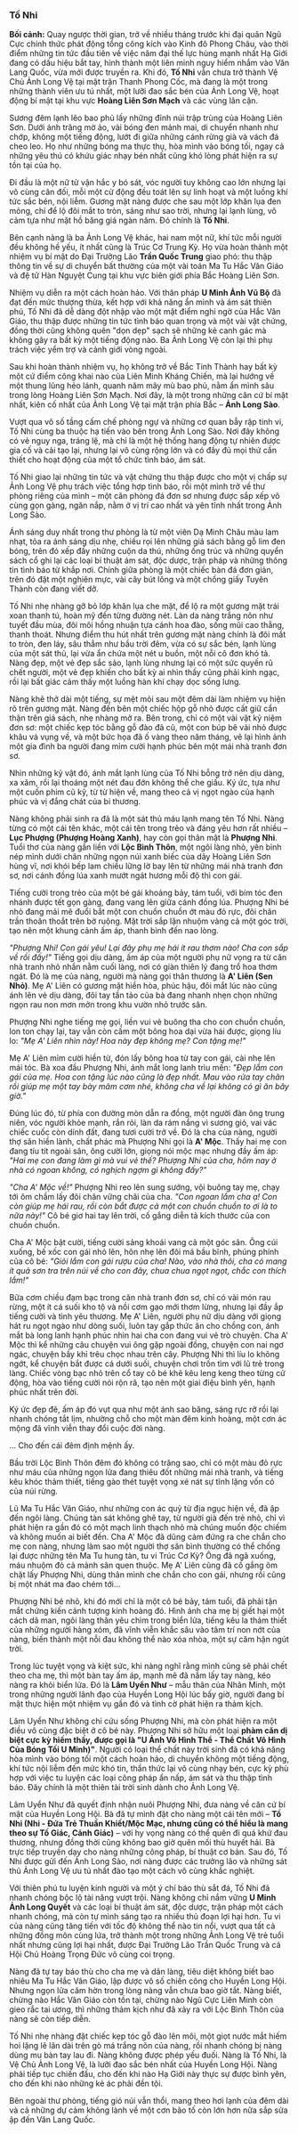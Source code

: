 ### Tố Nhi

**Bối cảnh:** Quay ngược thời gian, trở về nhiều tháng trước khi đại quân Ngũ Cực chính thức phát động tổng công kích vào Kinh đô Phong Châu, vào thời điểm những tin tức đầu tiên về việc năm đại thế lực hùng mạnh nhất Hạ Giới đang có dấu hiệu bắt tay, hình thành một liên minh nguy hiểm nhắm vào Văn Lang Quốc, vừa mới được truyền ra. Khi đó, **Tố Nhi** vẫn chưa trở thành Vệ Chủ Ảnh Long Vệ tại mặt trận Thanh Phong Cốc, mà đang là một trong những thành viên ưu tú nhất, một lưỡi đao sắc bén của Ảnh Long Vệ, hoạt động bí mật tại khu vực **Hoàng Liên Sơn Mạch** và các vùng lân cận.

Sương đêm lạnh lẽo bao phủ lấy những đỉnh núi trập trùng của Hoàng Liên Sơn. Dưới ánh trăng mờ ảo, vài bóng đen mảnh mai, di chuyển nhanh như chớp, không một tiếng động, lướt đi giữa những cánh rừng già và vách đá cheo leo. Họ như những bóng ma thực thụ, hòa mình vào bóng tối, ngay cả những yêu thú có khứu giác nhạy bén nhất cũng khó lòng phát hiện ra sự tồn tại của họ.

Đi đầu là một nữ tử vận hắc y bó sát, vóc người tuy không cao lớn nhưng lại vô cùng cân đối, mỗi một cử động đều toát lên sự linh hoạt và một luồng khí tức sắc bén, nội liễm. Gương mặt nàng được che sau một lớp khăn lụa đen mỏng, chỉ để lộ đôi mắt to tròn, sáng như sao trời, nhưng lại lạnh lùng, vô cảm tựa như mặt hồ băng giá ngàn năm. Đó chính là **Tố Nhi**.

Bên cạnh nàng là ba Ảnh Long Vệ khác, hai nam một nữ, khí tức mỗi người đều không hề yếu, ít nhất cũng là Trúc Cơ Trung Kỳ. Họ vừa hoàn thành một nhiệm vụ bí mật do Đại Trưởng Lão **Trần Quốc Trung** giao phó: thu thập thông tin về sự di chuyển bất thường của một vài toán Ma Tu Hắc Vân Giáo và đệ tử Hàn Nguyệt Cung tại khu vực biên giới phía Bắc Hoàng Liên Sơn.

Nhiệm vụ diễn ra một cách hoàn hảo. Với thân pháp **U Minh Ảnh Vũ Bộ** đã đạt đến mức thượng thừa, kết hợp với khả năng ẩn mình và ám sát thiên phú, Tố Nhi đã dễ dàng đột nhập vào một mật điểm nghi ngờ của Hắc Vân Giáo, thu thập được những tin tức tình báo quan trọng và một vài vật chứng, đồng thời cũng không quên "dọn dẹp" sạch sẽ những kẻ canh gác mà không gây ra bất kỳ một tiếng động nào. Ba Ảnh Long Vệ còn lại thì phụ trách việc yểm trợ và cảnh giới vòng ngoài.

Sau khi hoàn thành nhiệm vụ, họ không trở về Bắc Tinh Thành hay bất kỳ một cứ điểm công khai nào của Liên Minh Kháng Chiến, mà lại hướng về một thung lũng hẻo lánh, quanh năm mây mù bao phủ, nằm ẩn mình sâu trong lòng Hoàng Liên Sơn Mạch. Nơi đây, là một trong những căn cứ bí mật nhất, kiên cố nhất của Ảnh Long Vệ tại mặt trận phía Bắc – **Ảnh Long Sào**.

Vượt qua vô số tầng cấm chế phòng ngự và những cơ quan bẫy rập tinh vi, Tố Nhi cùng ba thuộc hạ tiến vào bên trong Ảnh Long Sào. Nơi đây không có vẻ nguy nga, tráng lệ, mà chỉ là một hệ thống hang động tự nhiên được gia cố và cải tạo lại, nhưng lại vô cùng rộng lớn và có đầy đủ mọi thứ cần thiết cho hoạt động của một tổ chức tình báo, ám sát.

Tố Nhi giao lại những tin tức và vật chứng thu thập được cho một vị chấp sự Ảnh Long Vệ phụ trách việc tổng hợp tình báo, rồi một mình trở về thư phòng riêng của mình – một căn phòng đá đơn sơ nhưng được sắp xếp vô cùng gọn gàng, ngăn nắp, nằm ở vị trí cao nhất và yên tĩnh nhất trong Ảnh Long Sào.

Ánh sáng duy nhất trong thư phòng là từ một viên Dạ Minh Châu màu lam nhạt, tỏa ra ánh sáng dịu nhẹ, chiếu rọi lên những giá sách bằng gỗ lim đen bóng, trên đó xếp đầy những cuộn da thú, những ống trúc và những quyển sách cổ ghi lại các loại bí thuật ám sát, độc dược, trận pháp và những thông tin tình báo từ khắp nơi. Chính giữa phòng là một chiếc bàn đá đơn giản, trên đó đặt một nghiên mực, vài cây bút lông và một chồng giấy Tuyên Thành còn đang viết dở.

Tố Nhi nhẹ nhàng gỡ bỏ lớp khăn lụa che mặt, để lộ ra một gương mặt trái xoan thanh tú, hoàn mỹ đến từng đường nét. Làn da nàng trắng nõn như tuyết đầu mùa, đôi môi hồng nhuận tựa cánh hoa đào, sống mũi cao thẳng, thanh thoát. Nhưng điểm thu hút nhất trên gương mặt nàng chính là đôi mắt to tròn, đen láy, sâu thẳm như bầu trời đêm, vừa có sự sắc bén, lạnh lùng của một sát thủ, lại vừa ẩn chứa một nét u buồn, một nỗi cô đơn khó tả. Nàng đẹp, một vẻ đẹp sắc sảo, lạnh lùng nhưng lại có một sức quyến rũ chết người, một vẻ đẹp khiến cho bất kỳ ai nhìn thấy cũng phải kinh ngạc, rồi lại bất giác cảm thấy một luồng hàn khí chạy dọc sống lưng.

Nàng khẽ thở dài một tiếng, sự mệt mỏi sau một đêm dài làm nhiệm vụ hiện rõ trên gương mặt. Nàng đến bên một chiếc hộp gỗ nhỏ được cất giữ cẩn thận trên giá sách, nhẹ nhàng mở ra. Bên trong, chỉ có một vài vật kỷ niệm đơn sơ: một chiếc kẹp tóc bằng gỗ đào đã cũ, một con búp bê vải nhỏ được khâu vá vụng về, và một bức họa đã ố vàng theo năm tháng, vẽ lại hình ảnh một gia đình ba người đang mỉm cười hạnh phúc bên một mái nhà tranh đơn sơ.

Nhìn những kỷ vật đó, ánh mắt lạnh lùng của Tố Nhi bỗng trở nên dịu dàng, xa xăm, rồi lại thoáng một nét đau đớn không thể che giấu. Ký ức, tựa như một cuốn phim cũ kỹ, từ từ hiện về, mang theo cả vị ngọt ngào của hạnh phúc và vị đắng chát của bi thương.

Nàng không phải sinh ra đã là một sát thủ máu lạnh mang tên Tố Nhi. Nàng từng có một cái tên khác, một cái tên trong trẻo và đáng yêu hơn rất nhiều – **Lục Phượng (Phượng Hoàng Xanh)**, hay còn gọi thân mật là **Phượng Nhi**. Tuổi thơ của nàng gắn liền với **Lộc Bình Thôn**, một ngôi làng nhỏ, yên bình nép mình dưới chân những ngọn núi xanh biếc của dãy Hoàng Liên Sơn hùng vĩ, nơi khói bếp lam chiều lững lờ bay lên từ những mái nhà tranh đơn sơ, nơi cánh đồng lúa xanh mướt ngát hương mỗi độ thì con gái.

Tiếng cười trong trẻo của một bé gái khoảng bảy, tám tuổi, với bím tóc đen nhánh được tết gọn gàng, đang vang lên giữa cánh đồng lúa. Phượng Nhi bé nhỏ đang mải mê đuổi bắt một con chuồn chuồn ớt màu đỏ rực, đôi chân trần thoăn thoắt trên bờ ruộng. Mặt trời sắp lặn nhuộm vàng cả một góc trời, tạo nên một khung cảnh ấm áp, thanh bình đến nao lòng.

_"Phượng Nhi! Con gái yêu! Lại đây phụ mẹ hái ít rau thơm nào! Cha con sắp về rồi đấy!"_ Tiếng gọi dịu dàng, ấm áp của một người phụ nữ vọng ra từ căn nhà tranh nhỏ nhắn nằm cuối làng, nơi có giàn thiên lý đang trổ hoa thơm ngát. Đó là mẹ của nàng, người mà nàng gọi thân thương là **A' Liên (Sen Nhỏ)**. Mẹ A' Liên có gương mặt hiền hòa, phúc hậu, đôi mắt lúc nào cũng ánh lên vẻ dịu dàng, đôi tay tần tảo của bà đang nhanh nhẹn chọn những ngọn rau non mơn mởn trong khu vườn nhỏ trước sân.

Phượng Nhi nghe tiếng mẹ gọi, liền vui vẻ buông tha cho con chuồn chuồn, lon ton chạy lại, tay vẫn còn cầm một bông hoa dại vừa hái được, giọng líu lo: _"Mẹ A' Liên nhìn này! Hoa này đẹp không mẹ? Con tặng mẹ!"_

Mẹ A' Liên mỉm cười hiền từ, đón lấy bông hoa từ tay con gái, cài nhẹ lên mái tóc. Bà xoa đầu Phượng Nhi, ánh mắt long lanh trìu mến: _"Đẹp lắm con gái của mẹ. Hoa con tặng lúc nào cũng là đẹp nhất. Mau vào rửa tay chân rồi giúp mẹ một tay bày mâm cơm nhé, không cha về lại không có gì ăn bây giờ."_

Đúng lúc đó, từ phía con đường mòn dẫn ra đồng, một người đàn ông trung niên, vóc người khỏe mạnh, rắn rỏi, làn da rám nắng vì sương gió, vai vác chiếc cuốc còn dính đất, đang tươi cười trở về. Đó là cha của nàng, người thợ săn hiền lành, chất phác mà Phượng Nhi gọi là **A' Mộc**. Thấy hai mẹ con đang tíu tít ngoài sân, ông cười lớn, giọng nói mộc mạc nhưng đầy ấm áp: _"Hai mẹ con đang làm gì mà vui vẻ thế? Phượng Nhi của cha, hôm nay ở nhà có ngoan không, có nghịch ngợm gì không đấy?"_

_"Cha A' Mộc về!"_ Phượng Nhi reo lên sung sướng, vội buông tay mẹ, chạy tới ôm chầm lấy đôi chân vững chãi của cha. _"Con ngoan lắm cha ạ! Con còn giúp mẹ hái rau, rồi còn bắt được cả một con chuồn chuồn to ơi là to nữa này!"_ Cô bé giơ hai tay lên trời, cố gắng diễn tả kích thước của con chuồn chuồn.

Cha A' Mộc bật cười, tiếng cười sảng khoái vang cả một góc sân. Ông cúi xuống, bế xốc con gái nhỏ lên, hôn nhẹ lên đôi má bầu bĩnh, phúng phính của cô bé: _"Giỏi lắm con gái rượu của cha! Nào, vào nhà thôi, cha có mang ít quả sơn tra trên núi về cho con đây, chua chua ngọt ngọt, chắc con thích lắm!"_

Bữa cơm chiều đạm bạc trong căn nhà tranh đơn sơ, chỉ có vài món rau rừng, một ít cá suối kho tộ và nồi cơm gạo mới thơm lừng, nhưng lại đầy ắp tiếng cười và tình yêu thương. Mẹ A' Liên, người phụ nữ dịu dàng với giọng hát ru ngọt ngào như dòng suối, luôn tay gắp thức ăn cho chồng con, ánh mắt bà long lanh hạnh phúc nhìn hai cha con đang vui vẻ trò chuyện. Cha A' Mộc thì kể những câu chuyện vui ông gặp ngoài đồng, chuyện con nai ngơ ngác, chuyện bầy khỉ trêu chọc nhau trên cây. Phượng Nhi thì líu lo không ngớt, kể chuyện bắt được cá dưới suối, chuyện chơi trốn tìm với lũ trẻ trong làng. Chiếc vòng bạc nhỏ trên cổ tay cô bé khẽ kêu leng keng theo từng cử động, hòa vào tiếng cười nói rộn rã, tạo nên một giai điệu bình yên, hạnh phúc nhất trên đời.

Ký ức đẹp đẽ, ấm áp đó vụt qua như một ánh sao băng, sáng rực rỡ rồi lại nhanh chóng tắt lịm, nhường chỗ cho một màn đêm kinh hoàng, một cơn ác mộng đã vĩnh viễn thay đổi cuộc đời nàng.

... Cho đến cái đêm định mệnh ấy.

Bầu trời Lộc Bình Thôn đêm đó không có trăng sao, chỉ có một màu đỏ rực như máu của những ngọn lửa đang thiêu đốt những mái nhà tranh, và tiếng kêu khóc thảm thiết, tiếng gào thét tuyệt vọng xé nát sự tĩnh lặng vốn có của núi rừng.

Lũ Ma Tu Hắc Vân Giáo, như những con ác quỷ từ địa ngục hiện về, đã ập đến ngôi làng. Chúng tàn sát không ghê tay, từ người già đến trẻ nhỏ, chỉ vì phát hiện ra gần đó có một mạch linh thạch nhỏ mà chúng muốn độc chiếm và không muốn ai biết đến. Cha A' Mộc đã dũng cảm đứng ra che chắn cho mẹ con nàng, nhưng làm sao một người thợ săn bình thường có thể chống lại được những tên Ma Tu hung tàn, tu vi Trúc Cơ Kỳ? Ông đã ngã xuống, máu nhuộm đỏ cả mảnh sân quen thuộc. Mẹ A' Liên cũng đã cố gắng ôm chặt lấy Phượng Nhi, dùng thân mình che chắn cho con gái, nhưng rồi cũng bị một nhát ma đao chém tới...

Phượng Nhi bé nhỏ, khi đó mới chỉ là một cô bé bảy, tám tuổi, đã phải tận mắt chứng kiến cảnh tượng kinh hoàng đó. Hình ảnh cha mẹ bị giết hại một cách dã man, ngôi làng thân yêu chìm trong biển lửa, tiếng kêu la thảm thiết của những người hàng xóm, đã vĩnh viễn khắc sâu vào tâm trí non nớt của nàng, biến thành một nỗi đau không thể nào xóa nhòa, một sự căm hận ngút trời.

Trong lúc tuyệt vọng và kiệt sức, khi nàng nghĩ rằng mình cũng sẽ phải chết theo cha mẹ, thì một bàn tay ấm áp, mạnh mẽ đã nắm lấy tay nàng, kéo nàng ra khỏi biển lửa. Đó là **Lâm Uyển Như** – mẫu thân của Nhân Minh, một trong những người lãnh đạo của Huyền Long Hội lúc bấy giờ, người đang bí mật thực hiện một nhiệm vụ gần đó và tình cờ phát hiện ra thảm kịch.

Lâm Uyển Như không chỉ cứu sống Phượng Nhi, mà còn phát hiện ra một điều vô cùng đặc biệt ở cô bé này. Phượng Nhi sở hữu một loại **phàm căn dị biệt cực kỳ hiếm thấy, được gọi là "U Ảnh Vô Hình Thể - Thể Chất Vô Hình Của Bóng Tối U Minh)"**. Người có loại thể chất này trời sinh đã có khả năng hòa mình vào bóng tối một cách hoàn hảo, di chuyển không một tiếng động, khí tức nội liễm đến mức khó tin, thần thức lại vô cùng nhạy bén, cực kỳ phù hợp với việc tu luyện các loại công pháp ẩn nấp, ám sát và thu thập tình báo. Đây chính là một thiên tài trời sinh dành cho Ảnh Long Vệ.

Lâm Uyển Như đã quyết định nhận nuôi Phượng Nhi, đưa nàng về căn cứ bí mật của Huyền Long Hội. Bà đã tự mình đặt cho nàng một cái tên mới – **Tố Nhi (Nhi - Đứa Trẻ Thuần Khiết/Mộc Mạc, nhưng cũng có thể hiểu là mang theo sự Tố Giác, Cảnh Giác)** – với hy vọng nàng có thể quên đi quá khứ đau thương, nhưng đồng thời cũng không bao giờ quên mối thù huyết hải. Bà trực tiếp truyền dạy cho nàng những công pháp, bí thuật cơ bản. Sau đó, Tố Nhi được gửi đến Ảnh Long Sào, nơi nàng được các trưởng lão và những sát thủ Ảnh Long Vệ ưu tú nhất đào tạo một cách vô cùng khắc nghiệt.

Với thiên phú tu luyện kinh người và một ý chí báo thù sắt đá, Tố Nhi đã nhanh chóng bộc lộ tài năng vượt trội. Nàng không chỉ nắm vững **U Minh Ảnh Long Quyết** và các loại bí thuật ám sát, độc dược, trận pháp một cách nhanh chóng, mà còn tự mình sáng tạo ra nhiều thủ đoạn lợi hại hơn. Tu vi của nàng cũng tăng tiến với tốc độ không thể nào tin nổi, vượt qua tất cả những đồng môn cùng lứa, trở thành một trong những Ảnh Long Vệ trẻ tuổi nhất nhưng cũng lợi hại nhất, được Đại Trưởng Lão Trần Quốc Trung và cả Hội Chủ Hoàng Trọng Đức vô cùng coi trọng.

Nàng đã tự tay báo thù cho cha mẹ và dân làng, tiêu diệt không biết bao nhiêu Ma Tu Hắc Vân Giáo, lập được vô số chiến công cho Huyền Long Hội. Nhưng ngọn lửa căm hờn trong lòng nàng vẫn chưa bao giờ tắt. Nàng biết, chừng nào Hắc Vân Giáo còn tồn tại, chừng nào Ngũ Cực Liên Minh còn gieo rắc tai ương, thì những thảm kịch như đã xảy ra với Lộc Bình Thôn của nàng sẽ còn tiếp diễn.

Tố Nhi nhẹ nhàng đặt chiếc kẹp tóc gỗ đào lên môi, một giọt nước mắt hiếm hoi lặng lẽ lăn dài trên gò má trắng nõn của nàng, rồi nhanh chóng bị nàng dùng mu bàn tay lau đi. Nàng không được phép yếu đuối. Nàng là Tố Nhi, là Vệ Chủ Ảnh Long Vệ, là lưỡi đao sắc bén nhất của Huyền Long Hội. Nàng phải tiếp tục chiến đấu, cho đến khi nào Hạ Giới này thực sự được bình yên, cho đến khi nào những kẻ ác phải đền tội.

Bên ngoài thư phòng, tiếng gió núi vẫn thổi, mang theo hơi lạnh của đêm dài và cả những dự cảm không lành về một cơn bão tố còn lớn hơn nữa sắp sửa ập đến Văn Lang Quốc.
